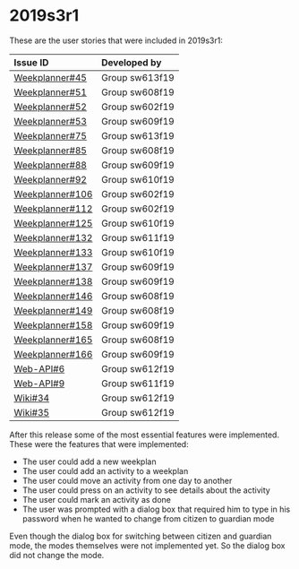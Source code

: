 # 2019s3r1

These are the user stories that were included in 2019s3r1:

| Issue ID | Developed by |
| :--- | :--- |
|[Weekplanner#45](https://github.com/aau-giraf/weekplanner/issues/45)       |Group sw613f19|
|[Weekplanner#51](https://github.com/aau-giraf/weekplanner/issues/51)       |Group sw608f19|
|[Weekplanner#52](https://github.com/aau-giraf/weekplanner/issues/52)       |Group sw602f19|
|[Weekplanner#53](https://github.com/aau-giraf/weekplanner/issues/53)       |Group sw609f19|
|[Weekplanner#75](https://github.com/aau-giraf/weekplanner/issues/75)       |Group sw613f19|
|[Weekplanner#85](https://github.com/aau-giraf/weekplanner/issues/85)       |Group sw608f19|
|[Weekplanner#88](https://github.com/aau-giraf/weekplanner/issues/88)       |Group sw609f19|
|[Weekplanner#92](https://github.com/aau-giraf/weekplanner/issues/92)       |Group sw610f19|
|[Weekplanner#106](https://github.com/aau-giraf/weekplanner/issues/106)     |Group sw602f19|
|[Weekplanner#112](https://github.com/aau-giraf/weekplanner/issues/112)     |Group sw602f19|
|[Weekplanner#125](https://github.com/aau-giraf/weekplanner/issues/125)     |Group sw610f19|
|[Weekplanner#132](https://github.com/aau-giraf/weekplanner/issues/132)     |Group sw611f19|
|[Weekplanner#133](https://github.com/aau-giraf/weekplanner/issues/133)     |Group sw610f19|
|[Weekplanner#137](https://github.com/aau-giraf/weekplanner/issues/137)     |Group sw609f19|
|[Weekplanner#138](https://github.com/aau-giraf/weekplanner/issues/138)     |Group sw609f19|
|[Weekplanner#146](https://github.com/aau-giraf/weekplanner/issues/146)     |Group sw608f19|
|[Weekplanner#149](https://github.com/aau-giraf/weekplanner/issues/149)     |Group sw608f19|
|[Weekplanner#158](https://github.com/aau-giraf/weekplanner/issues/158)     |Group sw609f19|
|[Weekplanner#165](https://github.com/aau-giraf/weekplanner/issues/165)     |Group sw608f19|
|[Weekplanner#166](https://github.com/aau-giraf/weekplanner/issues/166)     |Group sw609f19|
|[Web-API#6](https://github.com/aau-giraf/web-api/issues/6)                 |Group sw612f19|
|[Web-API#9](https://github.com/aau-giraf/web-api/issues/9)                 |Group sw611f19|
|[Wiki#34](https://github.com/aau-giraf/wiki/issues/34)                     |Group sw612f19|
|[Wiki#35](https://github.com/aau-giraf/wiki/issues/35)                     |Group sw612f19|

After this release some of the most essential features were implemented.
These were the features that were implemented:

* The user could add a new weekplan
* The user could add an activity to a weekplan
* The user could move an activity from one day to another
* The user could press on an activity to see details about the activity
* The user could mark an activity as done
* The user was prompted with a dialog box that required him to type in his
  password when he wanted to change from citizen to guardian mode

Even though the dialog box for switching between citizen and guardian mode, the
modes themselves were not implemented yet. So the dialog box did not change the
mode.